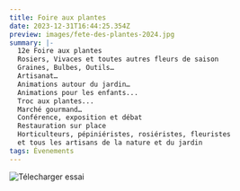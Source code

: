 ```yaml
---
title: Foire aux plantes
date: 2023-12-31T16:44:25.354Z
preview: images/fete-des-plantes-2024.jpg
summary: |-
  12e Foire aux plantes 
  Rosiers, Vivaces et toutes autres fleurs de saison
  Graines, Bulbes, Outils…
  Artisanat…
  Animations autour du jardin…
  Animations pour les enfants...
  Troc aux plantes...
  Marché gourmand…
  Conférence, exposition et débat
  Restauration sur place
  Horticulteurs, pépiniéristes, rosiéristes, fleuristes
  et tous les artisans de la nature et du jardin
tags: Évenements
---
```

![Télecharger essai]()